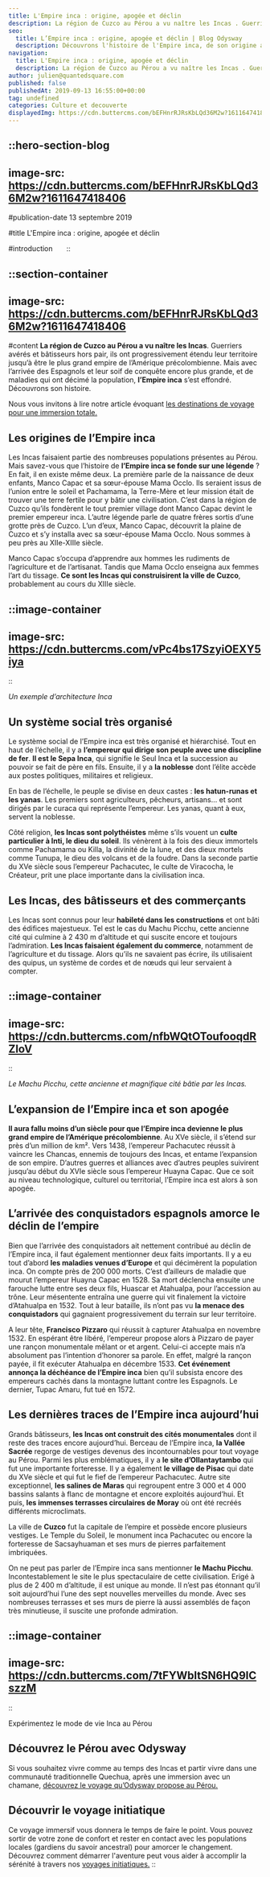 ```yaml
---
title: L'Empire inca : origine, apogée et déclin
description: La région de Cuzco au Pérou a vu naître les Incas . Guerriers avérés et bâtisseurs hors pair, ils ont progressivement étendu leur territoire jusqu'à être le plus grand empire de l'Amérique précolombienne. Mais avec l'arrivée des Espagnols et leur soif de conquête encore plus grande, et de maladies...
seo:
  title: L’Empire inca : origine, apogée et déclin | Blog Odysway
  description: Découvrons l'histoire de l'Empire inca, de son origine a son déclin, en passant par son apogée et ses constructions spectaculaires.
navigation:
  title: L'Empire inca : origine, apogée et déclin
  description: La région de Cuzco au Pérou a vu naître les Incas . Guerriers avérés et bâtisseurs hors pair, ils ont progressivement étendu leur territoire jusqu'à être le plus grand empire de l'Amérique précolombienne. Mais avec l'arrivée des Espagnols et leur soif de conquête encore plus grande, et de maladies...
author: julien@quantedsquare.com
published: false
publishedAt: 2019-09-13 16:55:00+00:00
tag: undefined
categories: Culture et decouverte
displayedImg: https://cdn.buttercms.com/bEFHnrRJRsKbLQd36M2w?1611647418406
---
```


::hero-section-blog
---
image-src: https://cdn.buttercms.com/bEFHnrRJRsKbLQd36M2w?1611647418406
---
#publication-date
13 septembre 2019

#title
L'Empire inca : origine, apogée et déclin

#introduction
      
::

::section-container
---
image-src: https://cdn.buttercms.com/bEFHnrRJRsKbLQd36M2w?1611647418406
---
#content
**La région de Cuzco au Pérou a vu naître les Incas**. Guerriers avérés et bâtisseurs hors pair, ils ont progressivement étendu leur territoire jusqu’à être le plus grand empire de l’Amérique précolombienne. Mais avec l’arrivée des Espagnols et leur soif de conquête encore plus grande, et de maladies qui ont décimé la population, **l’Empire inca** s’est effondré. Découvrons son histoire.

Nous vous invitons à lire notre article évoquant [les destinations de voyage pour une immersion totale.](https://odysway.com/ou-partir-voyage-immersion-totale)

## Les origines de l’Empire inca

Les Incas faisaient partie des nombreuses populations présentes au Pérou. Mais savez-vous que l’histoire de **l’Empire inca se fonde sur une légende** ? En fait, il en existe même deux. La première parle de la naissance de deux enfants, Manco Capac et sa sœur-épouse Mama Occlo. Ils seraient issus de l’union entre le soleil et Pachamama, la Terre-Mère et leur mission était de trouver une terre fertile pour y bâtir une civilisation. C’est dans la région de Cuzco qu’ils fondèrent le tout premier village dont Manco Capac devint le premier empereur inca. L’autre légende parle de quatre frères sortis d’une grotte près de Cuzco. L’un d’eux, Manco Capac, découvrit la plaine de Cuzco et s’y installa avec sa sœur-épouse Mama Occlo. Nous sommes à peu près au XIIe-XIIIe siècle.

Manco Capac s’occupa d’apprendre aux hommes les rudiments de l’agriculture et de l’artisanat. Tandis que Mama Occlo enseigna aux femmes l’art du tissage. **Ce sont les Incas qui construisirent la ville de Cuzco**, probablement au cours du XIIIe siècle.

::image-container
---
image-src: https://cdn.buttercms.com/vPc4bs17SzyiOEXY5iya
---
::

_Un exemple d’architecture Inca_

## Un système social très organisé

Le système social de l’Empire inca est très organisé et hiérarchisé. Tout en haut de l’échelle, il y a **l’empereur qui dirige son peuple avec une discipline de fer**. **Il est le Sepa Inca**, qui signifie le Seul Inca et la succession au pouvoir se fait de père en fils. Ensuite, il y a **la noblesse** dont l’élite accède aux postes politiques, militaires et religieux. 

En bas de l’échelle, le peuple se divise en deux castes : **les hatun-runas et les yanas**. Les premiers sont agriculteurs, pêcheurs, artisans… et sont dirigés par le curaca qui représente l’empereur. Les yanas, quant à eux, servent la noblesse.

Côté religion, **les Incas sont polythéistes** même s’ils vouent un **culte particulier à Inti, le dieu du soleil**. Ils vénèrent à la fois des dieux immortels comme Pachamama ou Killa, la divinité de la lune, et des dieux mortels comme Tunupa, le dieu des volcans et de la foudre. Dans la seconde partie du XVe siècle sous l’empereur Pachacutec, le culte de Viracocha, le Créateur, prit une place importante dans la civilisation inca.

## Les Incas, des bâtisseurs et des commerçants

Les Incas sont connus pour leur **habileté dans les constructions** et ont bâti des édifices majestueux. Tel est le cas du Machu Picchu, cette ancienne cité qui culmine à 2 430 m d’altitude et qui suscite encore et toujours l’admiration. **Les Incas faisaient également du commerce**, notamment de l’agriculture et du tissage. Alors qu’ils ne savaient pas écrire, ils utilisaient des quipus, un système de cordes et de nœuds qui leur servaient à compter.

::image-container
---
image-src: https://cdn.buttercms.com/nfbWQtOToufooqdRZIoV
---
::

_Le Machu Picchu, cette ancienne et magnifique cité bâtie par les Incas._

## L’expansion de l’Empire inca et son apogée

**Il aura fallu moins d’un siècle pour que l’Empire inca devienne le plus grand empire de l’Amérique précolombienne**. Au XVe siècle, il s’étend sur près d’un million de km². Vers 1438, l’empereur Pachacutec réussit à vaincre les Chancas, ennemis de toujours des Incas, et entame l’expansion de son empire. D’autres guerres et alliances avec d’autres peuples suivirent jusqu’au début du XVIe siècle sous l’empereur Huayna Capac. Que ce soit au niveau technologique, culturel ou territorial, l’Empire inca est alors à son apogée.

## L’arrivée des conquistadors espagnols amorce le déclin de l’empire

Bien que l’arrivée des conquistadors ait nettement contribué au déclin de l’Empire inca, il faut également mentionner deux faits importants. Il y a eu tout d’abord **les maladies venues d’Europe** et qui décimèrent la population inca. On compte près de 200 000 morts. C’est d’ailleurs de maladie que mourut l’empereur Huayna Capac en 1528. Sa mort déclencha ensuite une farouche lutte entre ses deux fils, Huascar et Atahualpa, pour l’accession au trône. Leur mésentente entraîna une guerre qui vit finalement la victoire d’Atahualpa en 1532. Tout à leur bataille, ils n’ont pas vu **la menace des conquistadors** qui gagnaient progressivement du terrain sur leur territoire.

A leur tête, **Francisco Pizzaro** qui réussit à capturer Atahualpa en novembre 1532. En espérant être libéré, l’empereur propose alors à Pizzaro de payer une rançon monumentale mêlant or et argent. Celui-ci accepte mais n’a absolument pas l’intention d’honorer sa parole. En effet, malgré la rançon payée, il fit exécuter Atahualpa en décembre 1533. **Cet événement annonça la déchéance de l’Empire inca** bien qu’il subsista encore des empereurs cachés dans la montagne luttant contre les Espagnols. Le dernier, Tupac Amaru, fut tué en 1572.

## Les dernières traces de l’Empire inca aujourd’hui

Grands bâtisseurs, **les Incas ont construit des cités monumentales** dont il reste des traces encore aujourd’hui. Berceau de l’Empire inca, **la Vallée Sacrée** regorge de vestiges devenus des incontournables pour tout voyage au Pérou. Parmi les plus emblématiques, il y a **le site d’Ollantaytambo** qui fut une importante forteresse. Il y a également **le village de Pisac** qui date du XVe siècle et qui fut le fief de l’empereur Pachacutec. Autre site exceptionnel, **les salines de Maras** qui regroupent entre 3 000 et 4 000 bassins salants à flanc de montagne et encore exploités aujourd’hui. Et puis, **les immenses terrasses circulaires de Moray** où ont été recréés différents microclimats.

La ville de **Cuzco** fut la capitale de l’empire et possède encore plusieurs vestiges. Le Temple du Soleil, le monument inca Pachacutec ou encore la forteresse de Sacsayhuaman et ses murs de pierres parfaitement imbriquées.

On ne peut pas parler de l’Empire inca sans mentionner **le Machu Picchu**. Incontestablement le site le plus spectaculaire de cette civilisation. Erigé à plus de 2 400 m d’altitude, il est unique au monde. Il n’est pas étonnant qu’il soit aujourd’hui l’une des sept nouvelles merveilles du monde. Avec ses nombreuses terrasses et ses murs de pierre là aussi assemblés de façon très minutieuse, il suscite une profonde admiration.

::image-container
---
image-src: https://cdn.buttercms.com/7tFYWbltSN6HQ9ICszzM
---
::

Expérimentez le mode de vie Inca au Pérou

## Découvrez le Pérou avec Odysway

Si vous souhaitez vivre comme au temps des Incas et partir vivre dans une communauté traditionnelle Quechua, après une immersion avec un chamane, [découvrez le voyage qu’Odysway propose au Pérou.](https://odysway.com/voyages/voyage-chamanique-perou?utm_source=Blog&utm_medium=SEO&utm_campaign=Empire_inca)

## Découvrir le voyage initiatique

Ce voyage immersif vous donnera le temps de faire le point. Vous pouvez sortir de votre zone de confort et rester en contact avec les populations locales (gardiens du savoir ancestral) pour amorcer le changement. Découvrez comment démarrer l'aventure peut vous aider à accomplir la sérénité à travers nos [voyages initiatiques.](https://odysway.com/thematiques/voyage-initiatique)
::
